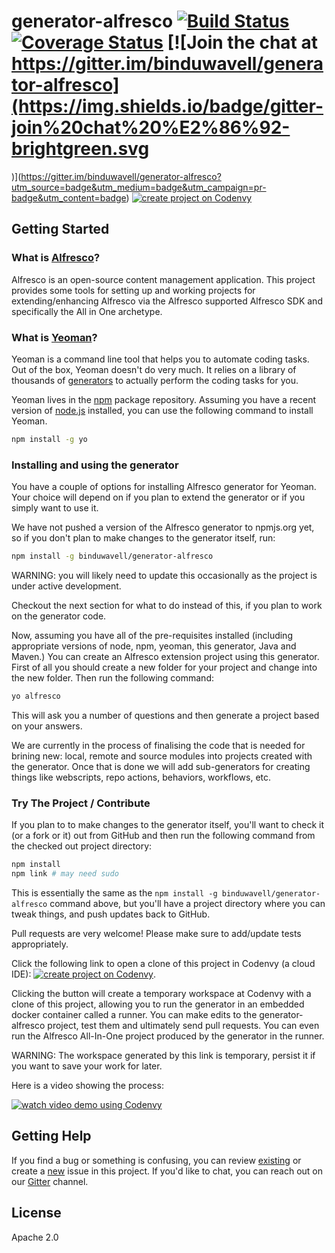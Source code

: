# generator-alfresco [![Build Status](https://secure.travis-ci.org/binduwavell/generator-alfresco.png?branch=master)](https://travis-ci.org/binduwavell/generator-alfresco) [![Coverage Status](https://coveralls.io/repos/binduwavell/generator-alfresco/badge.svg?branch=master&service=github)](https://coveralls.io/github/binduwavell/generator-alfresco?branch=master) [![Join the chat at https://gitter.im/binduwavell/generator-alfresco](https://img.shields.io/badge/gitter-join%20chat%20%E2%86%92-brightgreen.svg
)](https://gitter.im/binduwavell/generator-alfresco?utm_source=badge&utm_medium=badge&utm_campaign=pr-badge&utm_content=badge) [![create project on Codenvy](https://codenvy.com/factory/resources/factory-white.png)](https://codenvy.com/factory?id=zmv24wynr689af6f) 

## Getting Started

### What is [Alfresco](http://www.alfresco.com)?

Alfresco is an open-source content management application. This project provides some tools for 
setting up and working projects for extending/enhancing Alfresco via the Alfresco supported 
Alfresco SDK and specifically the All in One archetype.

### What is [Yeoman](http://yeoman.io)?

Yeoman is a command line tool that helps you to automate coding tasks. Out of the box, Yeoman 
doesn't do very much. It relies on a library of thousands of 
[generators](http://yeoman.io/generators/) to actually perform the coding tasks for you.

Yeoman lives in the [npm](https://npmjs.org) package repository. Assuming you have a recent
version of [node.js](http://www.nodejs.org) installed, you can use the following command
to install Yeoman.

```bash
npm install -g yo
```

### Installing and using the generator

You have a couple of options for installing Alfresco generator for Yeoman. Your choice will 
depend on if you plan to extend the generator or if you simply want to use it.

We have not pushed a version of the Alfresco generator to npmjs.org yet, so if you don't 
plan to make changes to the generator itself, run:

```bash
npm install -g binduwavell/generator-alfresco
```

WARNING: you will likely need to update this occasionally as the project is under active 
development.

Checkout the next section for what to do instead of this, if you plan to work on the 
generator code.

<!--
```bash
npm install -g generator-alfresco
```
-->

Now, assuming you have all of the pre-requisites installed (including appropriate
versions of node, npm, yeoman, this generator, Java and Maven.) You can create an 
Alfresco extension project using this generator. First of all you should create a 
new folder for your project and change into the new folder. Then run the 
following command:

```bash
yo alfresco
```

This will ask you a number of questions and then generate a project based on your
answers.

We are currently in the process of finalising the code that is needed for brining
new: local, remote and source modules into projects created with the generator.
Once that is done we will add sub-generators for creating things like webscripts, repo
actions, behaviors, workflows, etc.


### Try The Project / Contribute

If you plan to to make changes to the generator itself, you'll want to
check it (or a fork or it) out from GitHub and then run the following command from 
the checked out project directory:

```bash
npm install
npm link # may need sudo
```

This is essentially the same as the ```npm install -g binduwavell/generator-alfresco```
command above, but you'll have a project directory where you can tweak things, and
push updates back to GitHub.

Pull requests are very welcome! Please make sure to add/update tests appropriately.

Click the following link to open a clone of this project in Codenvy (a cloud IDE): 
[![create project on Codenvy](https://codenvy.com/factory/resources/factory-white.png)](https://codenvy.com/factory?id=zmv24wynr689af6f). 

Clicking the button will create a temporary workspace at Codenvy with a clone of this project, 
allowing you to run the generator in an embedded docker container called a runner. 
You can make edits to the generator-alfresco project, test them and ultimately send pull requests.
You can even run the Alfresco All-In-One project produced by the generator in the runner.

WARNING: The workspace generated by this link is temporary, persist it if you want to save your 
work for later.

Here is a video showing the process:

[![watch video demo using Codenvy](http://img.youtube.com/vi/Pq5IwG5Aq0Q/0.jpg)](http://www.youtube.com/watch?v=Pq5IwG5Aq0Q)

## Getting Help

If you find a bug or something is confusing, you can review [existing](https://github.com/binduwavell/generator-alfresco/issues) or create a [new](https://github.com/binduwavell/generator-alfresco/issues/new) issue in this project. If you'd like to chat, you can reach out on our [Gitter](https://gitter.im/binduwavell/generator-alfresco) channel.

## License

Apache 2.0
